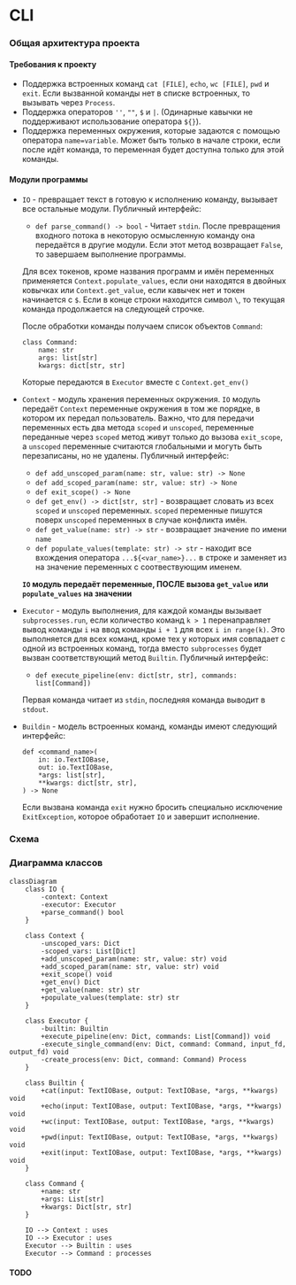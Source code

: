 # CLI

### Общая архитектура проекта

#### Требования к проекту

- Поддержка встроенных команд `cat [FILE]`, `echo`, `wc [FILE]`, `pwd` и `exit`. Если вызванной команды нет в списке встроенных, то вызывать через `Process`.
- Поддержка операторов `''`, `""`, `$` и `|`. (Одинарные кавычки не поддерживают использование оператора `${}`).
- Поддержка переменных окружения, которые задаются с помощью оператора `name=variable`. Может быть только в начале строки, если после идёт команда, то переменная будет доступна только для этой команды.

#### Модули программы

- `IO` - превращает текст в готовую к исполнению команду, вызывает все остальные модули. Публичный интерфейс:

    - `def parse_command() -> bool` - Читает `stdin`. После превращения входного потока в некоторую осмысленную команду она передаётся в другие модули. Если этот метод возвращает `False`, то завершаем выполнение программы.

  Для всех токенов, кроме названия программ и имён переменных применяется `Context.populate_values`, если они находятся в двойных ковычках или `Context.get_value`, если кавычек нет и токен начинается с `$`. Если в конце строки находится символ `\`, то текущая команда продолжается на следующей строчке.

  После обработки команды получаем список объектов `Command`:

  ```
  class Command:
      name: str
      args: list[str]
      kwargs: dict[str, str]
  ```

  Которые передаются в `Executor` вместе с `Context.get_env()`

- `Context` - модуль хранения переменных окружения. `IO` модуль передаёт `Context` переменные окружения в том же порядке, в котором их передал пользователь. Важно, что для передачи переменных есть два метода `scoped` и `unscoped`, переменные переданные через `scoped` метод живут только до вызова `exit_scope`, а `unscoped` переменные считаются глобальными и могуть быть перезаписаны, но не удалены. Публичный интерфейс:

    - `def add_unscoped_param(name: str, value: str) -> None`
    - `def add_scoped_param(name: str, value: str) -> None`
    - `def exit_scope() -> None`
    - `def get_env() -> dict[str, str]` - возвращает словать из всех `scoped` и `unscoped` переменных. `scoped` переменные пишутся поверх `unscoped` переменных в случае конфликта имён.
    - `def get_value(name: str) -> str` - возвращает значение по имени `name`
    - `def populate_values(template: str) -> str` - находит все вхождения оператора `...${<var_name>}...` в строке и заменяет из на значение переменных с соотвествующим именем.

  **`IO` модуль передаёт переменные, ПОСЛЕ вызова `get_value` или `populate_values` на значении**

- `Executor` - модуль выполнения, для каждой команды вызывает `subprocesses.run`, если количество команд `k > 1` перенаправляет вывод команды `i` на ввод команды `i + 1` для всех `i in range(k)`. Это выполняется для всех команд, кроме тех у которых имя совпадает с одной из встроенных команд, тогда вместо `subprocesses` будет вызван соответствующий метод `Builtin`. Публичный интерфейс:

    - `def execute_pipeline(env: dict[str, str], commands: list[Command])`

  Первая команда читает из `stdin`, последняя команда выводит в `stdout`.

- `Buildin` - модель встроенных команд, команды имеют следующий интерфейс:
    
    ```
    def <command_name>(
        in: io.TextIOBase,
        out: io.TextIOBase,
        *args: list[str],
        **kwargs: dict[str, str],
    ) -> None
    ```

    Если вызвана команда `exit` нужно бросить специально исключение `ExitException`, которое обработает `IO` и завершит исполнение.

### Схема

### Диаграмма классов

```mermaid
classDiagram
    class IO {
        -context: Context
        -executor: Executor
        +parse_command() bool
    }

    class Context {
        -unscoped_vars: Dict
        -scoped_vars: List[Dict]
        +add_unscoped_param(name: str, value: str) void
        +add_scoped_param(name: str, value: str) void
        +exit_scope() void
        +get_env() Dict
        +get_value(name: str) str
        +populate_values(template: str) str
    }

    class Executor {
        -builtin: Builtin
        +execute_pipeline(env: Dict, commands: List[Command]) void
        -execute_single_command(env: Dict, command: Command, input_fd, output_fd) void
        -create_process(env: Dict, command: Command) Process
    }

    class Builtin {
        +cat(input: TextIOBase, output: TextIOBase, *args, **kwargs) void
        +echo(input: TextIOBase, output: TextIOBase, *args, **kwargs) void
        +wc(input: TextIOBase, output: TextIOBase, *args, **kwargs) void
        +pwd(input: TextIOBase, output: TextIOBase, *args, **kwargs) void
        +exit(input: TextIOBase, output: TextIOBase, *args, **kwargs) void
    }

    class Command {
        +name: str
        +args: List[str]
        +kwargs: Dict[str, str]
    }

    IO --> Context : uses
    IO --> Executor : uses
    Executor --> Builtin : uses
    Executor --> Command : processes
```
#### TODO